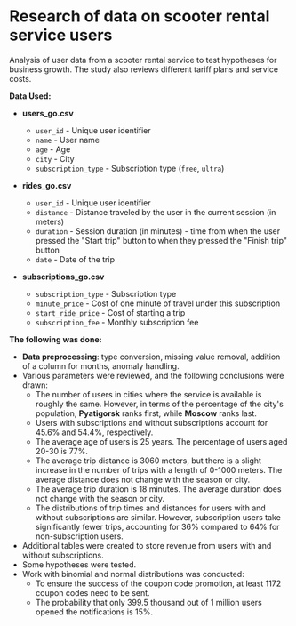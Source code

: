 # Research of data on scooter rental service users
Analysis of user data from a scooter rental service to test hypotheses for business growth. The study also reviews different tariff plans and service costs.

**Data Used:**

- **users_go.csv**
    - `user_id` - Unique user identifier
    - `name` - User name
    - `age` - Age
    - `city` - City
    - `subscription_type` - Subscription type (`free`, `ultra`)

- **rides_go.csv**
    - `user_id` - Unique user identifier
    - `distance` - Distance traveled by the user in the current session (in meters)
    - `duration` - Session duration (in minutes) - time from when the user pressed the "Start trip" button to when they pressed the "Finish trip" button
    - `date` - Date of the trip

- **subscriptions_go.csv**
    - `subscription_type` - Subscription type
    - `minute_price` - Cost of one minute of travel under this subscription
    - `start_ride_price` - Cost of starting a trip
    - `subscription_fee` - Monthly subscription fee


**The following was done:**

- **Data preprocessing**: type conversion, missing value removal, addition of a column for months, anomaly handling.
- Various parameters were reviewed, and the following conclusions were drawn:
    - The number of users in cities where the service is available is roughly the same. However, in terms of the percentage of the city's population, **Pyatigorsk** ranks first, while **Moscow** ranks last.
    - Users with subscriptions and without subscriptions account for 45.6% and 54.4%, respectively.
    - The average age of users is 25 years. The percentage of users aged 20-30 is 77%.
    - The average trip distance is 3060 meters, but there is a slight increase in the number of trips with a length of 0-1000 meters. The average distance does not change with the season or city.
    - The average trip duration is 18 minutes. The average duration does not change with the season or city.
    - The distributions of trip times and distances for users with and without subscriptions are similar. However, subscription users take significantly fewer trips, accounting for 36% compared to 64% for non-subscription users.
- Additional tables were created to store revenue from users with and without subscriptions.
- Some hypotheses were tested.
- Work with binomial and normal distributions was conducted:
    - To ensure the success of the coupon code promotion, at least 1172 coupon codes need to be sent.
    - The probability that only 399.5 thousand out of 1 million users opened the notifications is 15%.
